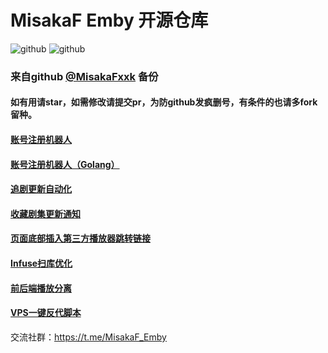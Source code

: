 # MisakaF Emby 开源仓库

![github](https://badgen.net/github/stars/MisakaFxxk/MisakaF_Emby)  ![github](https://badgen.net/github/forks/MisakaFxxk/MisakaF_Emby)

### 来自github [@MisakaFxxk](https://github.com/MisakaFxxk) 备份

#### 如有用请star，如需修改请提交pr，为防github发疯删号，有条件的也请多fork留种。

#### [账号注册机器人](https://github.com/xi11-ov/MisakaF_Emby/tree/main/create)



#### [账号注册机器人（Golang）](https://github.com/MisakaFxxk/Go_Telegram_bot)



#### [追剧更新自动化](https://github.com/xi11-ov/MisakaF_Emby/tree/main/tvshows/anime)



#### [收藏剧集更新通知](https://github.com/xi11-ov/MisakaF_Emby/tree/main/favorite)



#### [页面底部插入第三方播放器跳转链接](https://github.com/xi11-ov/MisakaF_Emby/tree/main/ExternalUrl)



#### [Infuse扫库优化](https://github.com/xi11-ov/MisakaF_Emby/tree/main/Infuse)



#### [前后端播放分离](https://github.com/MisakaFxxk/Go_stream)



#### [VPS一键反代脚本](https://github.com/xi11-ov/MisakaF_Emby/tree/main/mf_proxy)



交流社群：https://t.me/MisakaF_Emby
